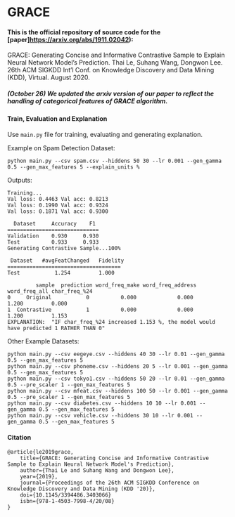 # GRACE

#### This is the official repository of source code for the [paper]https://arxiv.org/abs/1911.02042):

GRACE: Generating Concise and Informative Contrastive Sample to Explain Neural Network Model’s Prediction. Thai Le, Suhang Wang, Dongwon Lee. 26th ACM SIGKDD Int’l Conf. on Knowledge Discovery and Data Mining (KDD), Virtual. August 2020.

##### (October 26) We updated the arxiv version of our paper to reflect the handling of categorical features of GRACE algorithm.

#### Train, Evaluation and Explanation
Use `main.py` file for training, evaluating and generating explanation.

Example on Spam Detection Dataset:
```
python main.py --csv spam.csv --hiddens 50 30 --lr 0.001 --gen_gamma 0.5 --gen_max_features 5 --explain_units %
```

Outputs:
```
Training...
Val loss: 0.4463 Val acc: 0.8213
Val loss: 0.1990 Val acc: 0.9324
Val loss: 0.1871 Val acc: 0.9300

  Dataset     Accuracy    F1
=============================
Validation    0.930     0.930
Test          0.933     0.933
Generating Contrastive Sample...100%

 Dataset   #avgFeatChanged   Fidelity
====================================
Test           1.254         1.000

         sample  prediction word_freq_make word_freq_address word_freq_all char_freq_%24
0     Original           0          0.000             0.000         1.200         0.000
1  Contrastive           1          0.000             0.000         1.200         1.153
EXPLANATION:  "IF char_freq_%24 increased 1.153 %, the model would have predicted 1 RATHER THAN 0"
```

Other Example Datasets:
```
python main.py --csv eegeye.csv --hiddens 40 30 --lr 0.01 --gen_gamma 0.5 --gen_max_features 5
python main.py --csv phoneme.csv --hiddens 20 5 --lr 0.001 --gen_gamma 0.5 --gen_max_features 5
python main.py --csv tokyo1.csv --hiddens 50 20 --lr 0.01 --gen_gamma 0.5 --pre_scaler 1 --gen_max_features 5
python main.py --csv mfeat.csv --hiddens 100 50 --lr 0.001 --gen_gamma 0.5 --pre_scaler 1 --gen_max_features 5
python main.py --csv diabetes.csv --hiddens 10 10 --lr 0.001 --gen_gamma 0.5 --gen_max_features 5
python main.py --csv vehicle.csv --hiddens 30 10 --lr 0.001 --gen_gamma 0.5 --gen_max_features 5
```

#### Citation
```
@article{le2019grace,
    title={GRACE: Generating Concise and Informative Contrastive Sample to Explain Neural Network Model's Prediction},
    author={Thai Le and Suhang Wang and Dongwon Lee},
    year={2019},
    journal={Proceedings of the 26th ACM SIGKDD Conference on Knowledge Discovery and Data Mining (KDD '20)},
    doi={10.1145/3394486.3403066}
    isbn={978-1-4503-7998-4/20/08}
}
```
